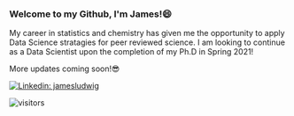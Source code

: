 ### Welcome to my Github, I'm James!😄

My career in statistics and chemistry has given me the opportunity to apply Data Science stratagies for peer reviewed science. I am looking to continue as a Data Scientist upon the completion of my Ph.D in Spring 2021!

More updates coming soon!😎

[![Linkedin: jamesludwig](https://img.shields.io/badge/-jamesludwig-blue?style=flat-square&logo=Linkedin&logoColor=white&link=https://www.linkedin.com/in/james-ludwig-2a9b83165/)](https://www.linkedin.com/in/james-ludwig-2a9b83165/)

![visitors](https://visitor-badge.glitch.me/badge?page_id=page.id)

<!--
**jamesprg/jamesprg** is a ✨ _special_ ✨ repository because its `README.md` (this file) appears on your GitHub profile.

Here are some ideas to get you started:

- 🔭 I’m currently working on ...
- 🌱 I’m currently learning ...
- 👯 I’m looking to collaborate on ...
- 🤔 I’m looking for help with ...
- 💬 Ask me about ...
- 📫 How to reach me: ...
- 😄 Pronouns: ...
- ⚡ Fun fact: ...
-->
